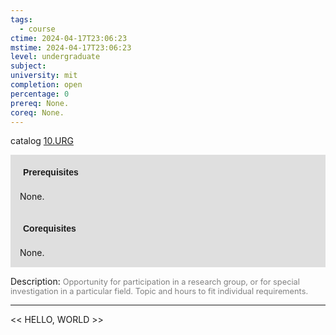 ```yaml
---
tags:
  - course
ctime: 2024-04-17T23:06:23
mstime: 2024-04-17T23:06:23
level: undergraduate
subject: 
university: mit
completion: open
percentage: 0
prereq: None.
coreq: None.
---
```


catalog [10.URG](http://student.mit.edu/catalog/m10b.html#10.URG)

<span style="display: block; padding: 15px; background-color: rgb(100, 100, 100, 0.2);"><font id="m_prereq486_0" style="display: block; font-family: Arial, sans-serif; font-weight: bold; padding: 5px">Prerequisites</font><br><span id="prereq486_0">None.</span></span>
<span style="display: block; padding: 15px; background-color: rgb(100, 100, 100, 0.2);"><font id="m_coreq486_0" style="display: block; font-family: Arial, sans-serif; font-weight: bold; padding: 5px">Corequisites</font><br><span id="coreq486_0">None.</span></span>

<font style="">Description:</font>
<font style="color: grey; font-size: 0.8rem;">Opportunity for participation in a research group, or for special investigation in a particular field. Topic and hours to fit individual requirements.</font>



---

<< HELLO, WORLD >>
